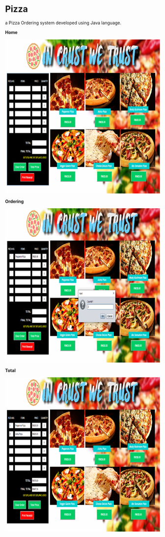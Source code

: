 # Pizza
a Pizza Ordering system developed using Java language.

**Home**
<p><img src="https://github.com/aisyahzck/Pizza/blob/master/img/home.PNG" width="950" height="500"/> 

**Ordering**
<p><img src="https://github.com/aisyahzck/Pizza/blob/master/img/order.PNG" width="950" height="500"/> 

**Total**
<p><img src="https://github.com/aisyahzck/Pizza/blob/master/img/total.PNG" width="950" height="500"/>
